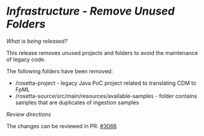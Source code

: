 # _Infrastructure - Remove Unused Folders_

_What is being released?_

This release removes unused projects and folders to avoid the maintenance of legacy code.

The following folders have been removed:

- /rosetta-project - legacy Java PoC project related to translating CDM to FpML 
- /rosetta-source/src/main/resources/available-samples - folder contains samples that are duplicates of ingestion samples

_Review directions_

The changes can be reviewed in PR: [#3066](https://github.com/finos/common-domain-model/pull/3066)
